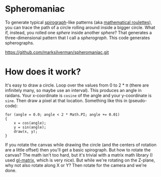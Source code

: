 ﻿# Spheromaniac

To generate typical [spirograph](https://en.wikipedia.org/wiki/Spirograph)-like patterns (aka [mathematical roulettes](https://en.wikipedia.org/wiki/Roulette_(curve))), you can trace the path of a circle rolling around inside a bigger circle. What if, instead, you rolled one *sphere* inside another *sphere*? That generates a three-dimensional pattern that I call a *spherograph*. This code generates spherographs.

https://github.com/marksilverman/spheromaniac.git

# How does it work?

It's easy to draw a circle. Loop over the values from 0 to 2 * π (there are infinitely many, so maybe use an interval). This produces an angle in raidans. Your x-coordinate is `cosine` of the angle and your y-coordinate is `sine`. Then draw a pixel at that location. Something like this in (pseudo-code):

    for (angle = 0.0; angle < 2 * Math.PI; angle += 0.01)
    {
        x = cos(angle);
        y = sin(angle);
        draw(x, y);
    }

If you rotate the canvas while drawing the circle (and the centers of rotation are a little offset) then you'll get a basic spirograph. But how to rotate the canvas? The math isn't too hard, but it's trivial with a matrix math library (I used [gl-matrix](https://glmatrix.net/), which is very nice). But while we're rotating on the Z-plane, why not also rotate along X or Y? Then rotate for the camera and we're done.